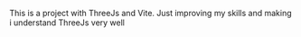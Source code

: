 This is a project with ThreeJs and Vite. Just improving my skills and making i understand ThreeJs very well
